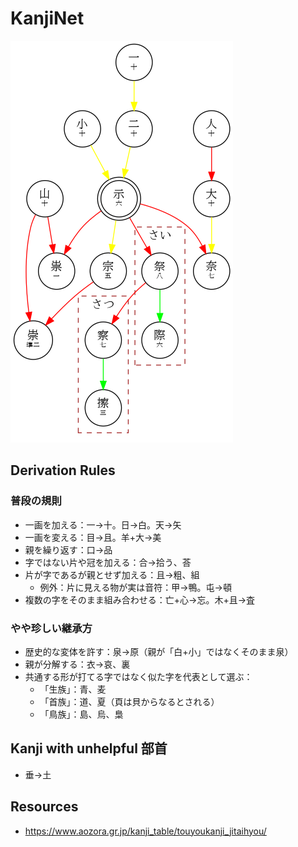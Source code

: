 # KanjiNet

![](shimesu.png)

## Derivation Rules

### 普段の規則

- 一画を加える：一→十。日→白。天→矢
- 一画を変える：目→且。羊+大→美
- 親を繰り返す：口→品
- 字ではない片や冠を加える：合→拾う、荅
- 片が字であるが親とせず加える：且→粗、組
  - 例外：片に見える物が実は音符：甲→鴨。屯→頓
- 複数の字をそのまま組み合わせる：亡+心→忘。木+且→査

### やや珍しい継承方

- 歴史的な変体を許す：泉→原（親が「白+小」ではなくそのまま泉）
- 親が分解する：衣→哀、裏
- 共通する形が打てる字ではなく似た字を代表として選ぶ：
  - 「生族」：青、麦
  - 「首族」：道、夏（頁は貝からなるとされる）
  - 「鳥族」：島、烏、梟

## Kanji with unhelpful 部首

- 垂→土

## Resources

- https://www.aozora.gr.jp/kanji_table/touyoukanji_jitaihyou/
